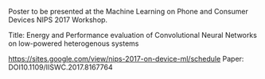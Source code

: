 Poster to be presented at the Machine Learning on Phone and Consumer Devices NIPS 2017 Workshop.

Title: Energy and Performance evaluation of Convolutional Neural Networks on low-powered heterogenous systems

https://sites.google.com/view/nips-2017-on-device-ml/schedule
Paper:
    DOI10.1109/IISWC.2017.8167764
